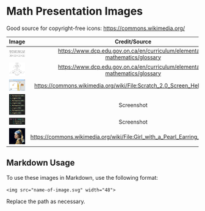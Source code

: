 # Math Presentation Images

Good source for copyright-free icons: https://commons.wikimedia.org/

| Image | Credit/Source |
|:---:|:---:|
| [<img src="equations_flowchart.svg" width="75">](equations_flowchart.svg) | https://www.dcp.edu.gov.on.ca/en/curriculum/elementary-mathematics/glossary |
| [<img src="flowchart_coding.svg" width="75">](flowchart_coding.svg) | https://www.dcp.edu.gov.on.ca/en/curriculum/elementary-mathematics/glossary |
| [<img src="Scratch_2.0_Screen_Hello_World.png" width="75">](Scratch_2.0_Screen_Hello_World.png) | https://commons.wikimedia.org/wiki/File:Scratch_2.0_Screen_Hello_World.png |
| [<img src="turtle-square-1.png" width="75">](turtle-square-1.png) | Screenshot |
| [<img src="turtle-square-2.png" width="75">](turtle-square-2.png) | Screenshot |
| [<img src="Girl_with_a_Pearl_Earring_(pixelated).jpg" width="75">](Girl_with_a_Pearl_Earring_(pixelated).jpg) | https://commons.wikimedia.org/wiki/File:Girl_with_a_Pearl_Earring_(pixelated).jpg |

## Markdown Usage

To use these images in Markdown, use the following format:

`<img src="name-of-image.svg" width="48">`

Replace the path as necessary.
